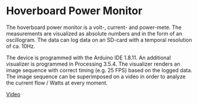 # Hoverboard Power Monitor

The hoverboard power monitor is a volt-, current- and power-mete. The measurements are visualized as absolute numbers and in the form of an oscillogram.
The data can log data on an SD-card with a temporal resolution of ca. 10Hz.

The device is programmed with the Arduino IDE 1.8.11. An additional visualizer is programmed in Processing 3.5.4. The visualizer renders an image sequence with correct timing (e.g. 25 FPS) based on the logged data. The image sequence can be superimposed on a video in order to analyze the current flow / Watts at every moment. 


[Video](https://niklasroy.com/hoverhack/videos/power_monitor_overlay.mp4)

